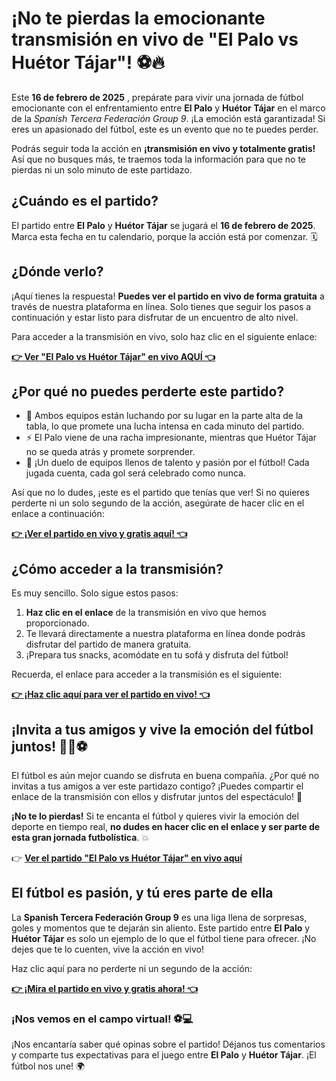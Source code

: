 # ¡No te pierdas la emocionante transmisión en vivo de "El Palo vs Huétor Tájar"! ⚽🔥

Este **16 de febrero de 2025** , prepárate para vivir una jornada de fútbol emocionante con el enfrentamiento entre **El Palo** y **Huétor Tájar** en el marco de la _Spanish Tercera Federación Group 9_. ¡La emoción está garantizada! Si eres un apasionado del fútbol, este es un evento que no te puedes perder.

Podrás seguir toda la acción en **¡transmisión en vivo y totalmente gratis!** Así que no busques más, te traemos toda la información para que no te pierdas ni un solo minuto de este partidazo.

## ¿Cuándo es el partido?

El partido entre **El Palo** y **Huétor Tájar** se jugará el **16 de febrero de 2025**. Marca esta fecha en tu calendario, porque la acción está por comenzar. 🗓️

## ¿Dónde verlo?

¡Aquí tienes la respuesta! **Puedes ver el partido en vivo de forma gratuita** a través de nuestra plataforma en línea. Solo tienes que seguir los pasos a continuación y estar listo para disfrutar de un encuentro de alto nivel.

Para acceder a la transmisión en vivo, solo haz clic en el siguiente enlace:

[**👉 Ver "El Palo vs Huétor Tájar" en vivo AQUÍ 👈**](https://tinyurl.com/livestreamfreeo?st=El+Palo+vs+Hu%C3%A9tor+T%C3%A1jar&si=ghc)

## ¿Por qué no puedes perderte este partido?

- 🎯 Ambos equipos están luchando por su lugar en la parte alta de la tabla, lo que promete una lucha intensa en cada minuto del partido.
- ⚡ El Palo viene de una racha impresionante, mientras que Huétor Tájar no se queda atrás y promete sorprender.
- 🌟 ¡Un duelo de equipos llenos de talento y pasión por el fútbol! Cada jugada cuenta, cada gol será celebrado como nunca.

Así que no lo dudes, ¡este es el partido que tenías que ver! Si no quieres perderte ni un solo segundo de la acción, asegúrate de hacer clic en el enlace a continuación:

[**👉 ¡Ver el partido en vivo y gratis aquí! 👈**](https://tinyurl.com/livestreamfreeo?st=El+Palo+vs+Hu%C3%A9tor+T%C3%A1jar&si=ghc)

## ¿Cómo acceder a la transmisión?

Es muy sencillo. Solo sigue estos pasos:

1. **Haz clic en el enlace** de la transmisión en vivo que hemos proporcionado.
2. Te llevará directamente a nuestra plataforma en línea donde podrás disfrutar del partido de manera gratuita.
3. ¡Prepara tus snacks, acomódate en tu sofá y disfruta del fútbol!

Recuerda, el enlace para acceder a la transmisión es el siguiente:

[**👉 ¡Haz clic aquí para ver el partido en vivo! 👈**](https://tinyurl.com/livestreamfreeo?st=El+Palo+vs+Hu%C3%A9tor+T%C3%A1jar&si=ghc)

## ¡Invita a tus amigos y vive la emoción del fútbol juntos! 👯‍♂️⚽

El fútbol es aún mejor cuando se disfruta en buena compañía. ¿Por qué no invitas a tus amigos a ver este partidazo contigo? ¡Puedes compartir el enlace de la transmisión con ellos y disfrutar juntos del espectáculo! 💬

**¡No te lo pierdas!** Si te encanta el fútbol y quieres vivir la emoción del deporte en tiempo real, **no dudes en hacer clic en el enlace y ser parte de esta gran jornada futbolística**. 💥

👉 [**Ver el partido "El Palo vs Huétor Tájar" en vivo aquí**](https://tinyurl.com/livestreamfreeo?st=El+Palo+vs+Hu%C3%A9tor+T%C3%A1jar&si=ghc)

## El fútbol es pasión, y tú eres parte de ella

La **Spanish Tercera Federación Group 9** es una liga llena de sorpresas, goles y momentos que te dejarán sin aliento. Este partido entre **El Palo** y **Huétor Tájar** es solo un ejemplo de lo que el fútbol tiene para ofrecer. ¡No dejes que te lo cuenten, vive la acción en vivo!

Haz clic aquí para no perderte ni un segundo de la acción:

[**👉 ¡Mira el partido en vivo y gratis ahora! 👈**](https://tinyurl.com/livestreamfreeo?st=El+Palo+vs+Hu%C3%A9tor+T%C3%A1jar&si=ghc)

### ¡Nos vemos en el campo virtual! ⚽💻

¡Nos encantaría saber qué opinas sobre el partido! Déjanos tus comentarios y comparte tus expectativas para el juego entre **El Palo** y **Huétor Tájar**. ¡El fútbol nos une! 🌍
